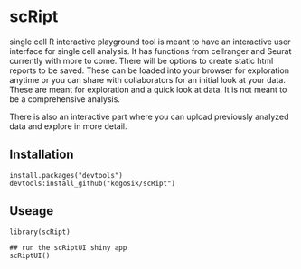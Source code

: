 # scRipt
 single cell R interactive playground tool is meant to have an interactive user interface for single cell analysis.  It has functions from cellranger and Seurat currently with more to come.  There will be options to create static html reports to be saved.  These can be loaded into your browser for exploration anytime or you can share with collaborators for an initial look at your data.  These are meant for exploration and a quick look at data.  It is not meant to be a comprehensive analysis.
 
 There is also an interactive part where you can upload previously analyzed data and explore in more detail.  

## Installation

```{r}
install.packages("devtools")
devtools:install_github("kdgosik/scRipt")
```


## Useage

```{r}
library(scRipt)

## run the scRiptUI shiny app
scRiptUI()
```
